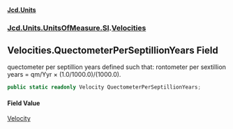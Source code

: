 #### [Jcd.Units](index.md 'index')
### [Jcd.Units.UnitsOfMeasure.SI](Jcd.Units.UnitsOfMeasure.SI.md 'Jcd.Units.UnitsOfMeasure.SI').[Velocities](Velocities.md 'Jcd.Units.UnitsOfMeasure.SI.Velocities')

## Velocities.QuectometerPerSeptillionYears Field

quectometer per septillion years defined such that: rontometer per sextillion years = qm/Yyr ×
(1.0/1000.0)/(1000.0).

```csharp
public static readonly Velocity QuectometerPerSeptillionYears;
```

#### Field Value
[Velocity](Velocity.md 'Jcd.Units.UnitTypes.Velocity')
